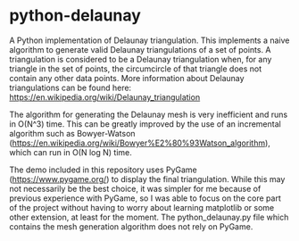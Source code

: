 # python-delaunay
A Python implementation of Delaunay triangulation. This implements a naive algorithm to generate valid Delaunay triangulations of a set of points. A triangulation is considered to be a Delaunay triangulation when, for any triangle in the set of points, the circumcircle of that triangle does not contain any other data points. More information about Delaunay triangulations can be found here: https://en.wikipedia.org/wiki/Delaunay_triangulation

The algorithm for generating the Delaunay mesh is very inefficient and runs in O(N^3) time. This can be greatly improved by the use of an incremental algorithm such as Bowyer-Watson (https://en.wikipedia.org/wiki/Bowyer%E2%80%93Watson_algorithm), which can run in O(N log N) time. 

The demo included in this repository uses PyGame (https://www.pygame.org/) to display the final triangulation. While this may not necessarily be the best choice, it was simpler for me because of previous experience with PyGame, so I was able to focus on the core part of the project without having to worry about learning matplotlib or some other extension, at least for the moment. The python_delaunay.py file which contains the mesh generation algorithm does not rely on PyGame.
